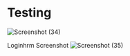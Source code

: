# Testing
![Screenshot (34)](https://user-images.githubusercontent.com/68693212/136431906-67d30d86-1073-4cca-b158-3fe75c60894e.png)

Loginhrm Screenshot
![Screenshot (35)](https://user-images.githubusercontent.com/68693212/136438622-ec78ab17-e1de-4a02-96ef-b2452a7109cf.png)

